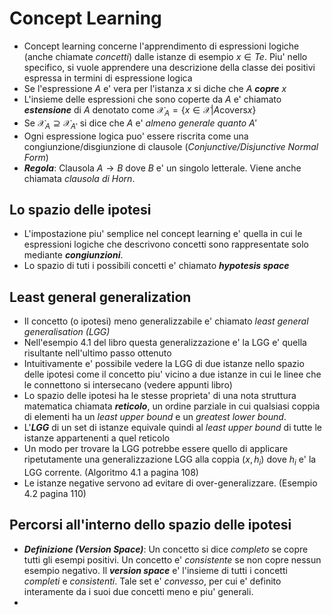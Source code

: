 # Concept Learning
* Concept learning concerne l'apprendimento di espressioni logiche (anche
  chiamate *concetti*) dalle istanze di esempio $x \in Te$. Piu' nello
  specifico, si vuole apprendere una descrizione della classe dei positivi
  espressa in termini di espressione logica 
* Se l'espressione $A$ e' vera per l'istanza $x$ si diche che $A$ ***copre*** $x$
* L'insieme delle espressioni che sono coperte da $A$ e' chiamato
  ***estensione*** di $A$ denotato come $\mathscr{X}_A = \{ x \in \mathscr{X} |
  A \text{covers} x\}$
* Se $\mathscr{X}_A \supseteq \mathscr{X}_{A'}$ si dice che $A$ e' *almeno
  generale quanto* $A'$ 
* Ogni espressione logica puo' essere riscrita come una
  congiunzione/disgiunzione di clausole (*Conjunctive/Disjunctive Normal Form*)
* ***Regola***: Clausola $A \rightarrow B$ dove $B$ e' un singolo letterale.
  Viene anche chiamata *clausola di Horn*.

## Lo spazio delle ipotesi
* L'impostazione piu' semplice nel concept learning e' quella in cui le
  espressioni logiche che descrivono concetti sono rappresentate solo mediante
  ***congiunzioni***.
* Lo spazio di tuti i possibili concetti e' chiamato ***hypotesis space***

## Least general generalization
* Il concetto (o ipotesi) meno generalizzabile e' chiamato *least general
  generalisation (LGG)*
* Nell'esempio 4.1 del libro questa generalizzazione e' la LGG e' quella
  risultante nell'ultimo passo ottenuto
* Intuitivamente e' possibile vedere la LGG di due istanze nello spazio delle
  ipotesi come il concetto piu' vicino a due istanze in cui le linee che le
  connettono si intersecano (vedere appunti libro)
* Lo spazio delle ipotesi ha le stesse proprieta' di una nota struttura
  matematica chiamata ***reticolo***, un ordine parziale in cui qualsiasi coppia
  di elementi ha un *least upper bound* e un *greatest lower bound*.
* L'***LGG*** di un set di istanze equivale quindi al *least upper bound* di
  tutte le istanze appartenenti a quel reticolo
* Un modo per trovare la LGG potrebbe essere quello di applicare ripetutamente
  una generalizzazione LGG alla coppia $(x, h_i)$ dove $h_i$ e' la LGG corrente.
  (Algoritmo 4.1 a pagina 108)
* Le istanze negative servono ad evitare di over-generalizzare. (Esempio 4.2
  pagina 110)

## Percorsi all'interno dello spazio delle ipotesi
* ***Definizione (Version Space)***: Un concetto si dice *completo* se copre
  tutti gli esempi positivi. Un concetto e' *consistente* se non copre nessun
  esempio negativo. Il ***version space*** e' l'insieme di tutti i concetti
  *completi* e *consistenti*. Tale set e' *convesso*, per cui e' definito
  interamente da i suoi due concetti meno e piu' generali.
* 
